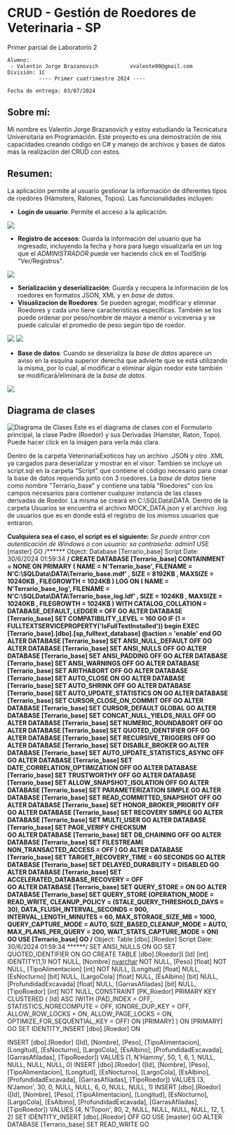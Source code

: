 # CRUD - Gestión de Roedores de Veterinaria - SP
Primer parcial de Laboratorio 2

```
Alumno:
 - Valentín Jorge Brazanovich          vvalente00@gmail.com
División: 1C
          ---- Primer cuatrimestre 2024 ----

Fecha de entrega: 03/07/2024
```

## Sobre mí: 
Mi nombre es Valentín Jorge Brazanovich y estoy estudiando la Tecnicatura Universitaria en Programación. 
Este proyecto es una demostración de mis capacidades creando código en C# y manejo de archivos y bases de datos más la realización del CRUD con estos.

## Resumen: 
La aplicación permite al usuario gestionar la información de diferentes tipos de roedores (Hámsters, Ratones, Topos). Las funcionalidades incluyen:
- **Login de usuario**: Permite el acceso a la aplicación.

![](Capturas/Login.png)


- **Registro de accesos**: Guarda la información del usuario que ha ingresado, incluyendo la fecha y hora para luego visualizarla en un log que el *ADMINISTRADOR*
puede ver haciendo click en el ToolStrip "Ver/Registros".

![](Capturas/RegistroCompleto.png)


- **Serialización y deserialización**: Guarda y recupera la información de los roedores en formatos JSON, XML y en *base de datos*.
- **Visualizacion de Roedores**: Se pueden agregar, modificar y eliminar Roedores y cada uno tiene características específicas.
También se los puede ordenar por peso/nombre de mayor a menor o viceversa y se puede calcular el promedio de peso según tipo de roedor.

![](Capturas/VisualizadorRoedoresCompleto.png)
![](Capturas/NuevosBotonesCompleto.png)


- **Base de datos**: Cuando se deserializa la *base de datos* aparece un aviso en la esquina superior derecha que advierte que se está utilizando la misma, 
por lo cual, al modificar o eliminar algún roedor este también se modificará/eliminará de la *base de datos*.

![](Capturas/VisualizadorRoedoresSQLCompleto.png)



## Diagrama de clases
![Diagrama de Clases](Capturas/DiagramaCompleto.png)
Este es el diagrama de clases con el Formulario principal, la clase Padre (Roedor) y sus Derivadas (Hamster, Raton, Topo).
Puede hacer click en la imágen para verla más clara.


Dentro de la carpeta VeterinariaExoticos hay un archivo .JSON y otro .XML ya cargados para deserializar y mostrar en el visor. Tambien se incluye un script.sql en
la carpeta "Script" que contiene el código necesario para crear la base de datos requerida junto con 3 roedores. La *base de datos* tiene como nombre "Terrario_base"
y contiene una tabla "Roedores" con los campos necesarios para contener cualquier instancia de las clases derivadas de Roedor. La misma se creará en C:\SQLData\DATA.
Dentro de la carpeta Usuarios se encuentra el archivo MOCK_DATA.json y el archivo .log de usuarios que es en donde está el registro de los mismos usuarios que entraron.

**Cualquiera sea el caso, el script es el siguiente:** *Se puede entrar con autenticación de Windows o con usuario: sa contraseña: admin1*
USE [master]
GO
/****** Object:  Database [Terrario_base]    Script Date: 30/6/2024 01:59:34 ******/
CREATE DATABASE [Terrario_base]
 CONTAINMENT = NONE
 ON  PRIMARY 
( NAME = N'Terrario_base', FILENAME = N'C:\SQLData\DATA\Terrario_base.mdf' , SIZE = 8192KB , MAXSIZE = 10240KB , FILEGROWTH = 1024KB )
 LOG ON 
( NAME = N'Terrario_base_log', FILENAME = N'C:\SQLData\DATA\Terrario_base_log.ldf' , SIZE = 1024KB , MAXSIZE = 10240KB , FILEGROWTH = 1024KB )
 WITH CATALOG_COLLATION = DATABASE_DEFAULT, LEDGER = OFF
GO
ALTER DATABASE [Terrario_base] SET COMPATIBILITY_LEVEL = 160
GO
IF (1 = FULLTEXTSERVICEPROPERTY('IsFullTextInstalled'))
begin
EXEC [Terrario_base].[dbo].[sp_fulltext_database] @action = 'enable'
end
GO
ALTER DATABASE [Terrario_base] SET ANSI_NULL_DEFAULT OFF 
GO
ALTER DATABASE [Terrario_base] SET ANSI_NULLS OFF 
GO
ALTER DATABASE [Terrario_base] SET ANSI_PADDING OFF 
GO
ALTER DATABASE [Terrario_base] SET ANSI_WARNINGS OFF 
GO
ALTER DATABASE [Terrario_base] SET ARITHABORT OFF 
GO
ALTER DATABASE [Terrario_base] SET AUTO_CLOSE ON 
GO
ALTER DATABASE [Terrario_base] SET AUTO_SHRINK OFF 
GO
ALTER DATABASE [Terrario_base] SET AUTO_UPDATE_STATISTICS ON 
GO
ALTER DATABASE [Terrario_base] SET CURSOR_CLOSE_ON_COMMIT OFF 
GO
ALTER DATABASE [Terrario_base] SET CURSOR_DEFAULT  GLOBAL 
GO
ALTER DATABASE [Terrario_base] SET CONCAT_NULL_YIELDS_NULL OFF 
GO
ALTER DATABASE [Terrario_base] SET NUMERIC_ROUNDABORT OFF 
GO
ALTER DATABASE [Terrario_base] SET QUOTED_IDENTIFIER OFF 
GO
ALTER DATABASE [Terrario_base] SET RECURSIVE_TRIGGERS OFF 
GO
ALTER DATABASE [Terrario_base] SET  DISABLE_BROKER 
GO
ALTER DATABASE [Terrario_base] SET AUTO_UPDATE_STATISTICS_ASYNC OFF 
GO
ALTER DATABASE [Terrario_base] SET DATE_CORRELATION_OPTIMIZATION OFF 
GO
ALTER DATABASE [Terrario_base] SET TRUSTWORTHY OFF 
GO
ALTER DATABASE [Terrario_base] SET ALLOW_SNAPSHOT_ISOLATION OFF 
GO
ALTER DATABASE [Terrario_base] SET PARAMETERIZATION SIMPLE 
GO
ALTER DATABASE [Terrario_base] SET READ_COMMITTED_SNAPSHOT OFF 
GO
ALTER DATABASE [Terrario_base] SET HONOR_BROKER_PRIORITY OFF 
GO
ALTER DATABASE [Terrario_base] SET RECOVERY SIMPLE 
GO
ALTER DATABASE [Terrario_base] SET  MULTI_USER 
GO
ALTER DATABASE [Terrario_base] SET PAGE_VERIFY CHECKSUM  
GO
ALTER DATABASE [Terrario_base] SET DB_CHAINING OFF 
GO
ALTER DATABASE [Terrario_base] SET FILESTREAM( NON_TRANSACTED_ACCESS = OFF ) 
GO
ALTER DATABASE [Terrario_base] SET TARGET_RECOVERY_TIME = 60 SECONDS 
GO
ALTER DATABASE [Terrario_base] SET DELAYED_DURABILITY = DISABLED 
GO
ALTER DATABASE [Terrario_base] SET ACCELERATED_DATABASE_RECOVERY = OFF  
GO
ALTER DATABASE [Terrario_base] SET QUERY_STORE = ON
GO
ALTER DATABASE [Terrario_base] SET QUERY_STORE (OPERATION_MODE = READ_WRITE, CLEANUP_POLICY = (STALE_QUERY_THRESHOLD_DAYS = 30), DATA_FLUSH_INTERVAL_SECONDS = 900, INTERVAL_LENGTH_MINUTES = 60, MAX_STORAGE_SIZE_MB = 1000, QUERY_CAPTURE_MODE = AUTO, SIZE_BASED_CLEANUP_MODE = AUTO, MAX_PLANS_PER_QUERY = 200, WAIT_STATS_CAPTURE_MODE = ON)
GO
USE [Terrario_base]
GO
/****** Object:  Table [dbo].[Roedor]    Script Date: 30/6/2024 01:59:34 ******/
SET ANSI_NULLS ON
GO
SET QUOTED_IDENTIFIER ON
GO
CREATE TABLE [dbo].[Roedor](
	[Id] [int] IDENTITY(1,1) NOT NULL,
	[Nombre] [nvarchar](50) NOT NULL,
	[Peso] [float] NOT NULL,
	[TipoAlimentacion] [int] NOT NULL,
	[Longitud] [float] NULL,
	[EsNocturno] [bit] NULL,
	[LargoCola] [float] NULL,
	[EsAlbino] [bit] NULL,
	[ProfundidadExcavada] [float] NULL,
	[GarrasAfiladas] [bit] NULL,
	[TipoRoedor] [int] NOT NULL,
 CONSTRAINT [PK_Roedor] PRIMARY KEY CLUSTERED 
(
	[Id] ASC
)WITH (PAD_INDEX = OFF, STATISTICS_NORECOMPUTE = OFF, IGNORE_DUP_KEY = OFF, ALLOW_ROW_LOCKS = ON, ALLOW_PAGE_LOCKS = ON, OPTIMIZE_FOR_SEQUENTIAL_KEY = OFF) ON [PRIMARY]
) ON [PRIMARY]
GO
SET IDENTITY_INSERT [dbo].[Roedor] ON 

INSERT [dbo].[Roedor] ([Id], [Nombre], [Peso], [TipoAlimentacion], [Longitud], [EsNocturno], [LargoCola], [EsAlbino], [ProfundidadExcavada], [GarrasAfiladas], [TipoRoedor]) VALUES (1, N'Hammy', 50, 1, 6, 1, NULL, NULL, NULL, NULL, 0)
INSERT [dbo].[Roedor] ([Id], [Nombre], [Peso], [TipoAlimentacion], [Longitud], [EsNocturno], [LargoCola], [EsAlbino], [ProfundidadExcavada], [GarrasAfiladas], [TipoRoedor]) VALUES (3, N'Jamon', 30, 0, NULL, NULL, 6, 0, NULL, NULL, 1)
INSERT [dbo].[Roedor] ([Id], [Nombre], [Peso], [TipoAlimentacion], [Longitud], [EsNocturno], [LargoCola], [EsAlbino], [ProfundidadExcavada], [GarrasAfiladas], [TipoRoedor]) VALUES (4, N'Topon', 80, 2, NULL, NULL, NULL, NULL, 12, 1, 2)
SET IDENTITY_INSERT [dbo].[Roedor] OFF
GO
USE [master]
GO
ALTER DATABASE [Terrario_base] SET  READ_WRITE 
GO

